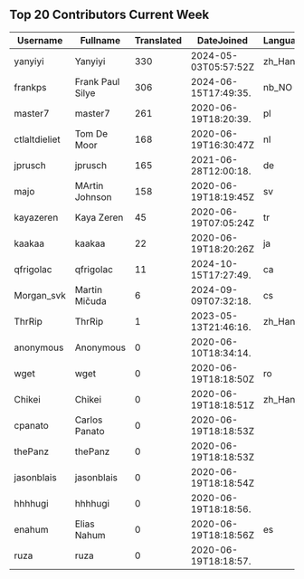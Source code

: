 ## Top 20 Contributors Current Week ##
|Username|Fullname|Translated|DateJoined|Language|
|--------|--------|----------|----------|-------|
|yanyiyi|Yanyiyi|330|2024-05-03T05:57:52Z|zh_Hant|
|frankps|Frank Paul Silye|306|2024-06-15T17:49:35.|nb_NO|
|master7|master7|261|2020-06-19T18:20:39.|pl|
|ctlaltdieliet|Tom De Moor|168|2020-06-19T16:30:47Z|nl|
|jprusch|jprusch|165|2021-06-28T12:00:18.|de|
|majo|MArtin Johnson|158|2020-06-19T18:19:45Z|sv|
|kayazeren|Kaya Zeren|45|2020-06-19T07:05:24Z|tr|
|kaakaa|kaakaa|22|2020-06-19T18:20:26Z|ja|
|qfrigolac|qfrigolac|11|2024-10-15T17:27:49.|ca|
|Morgan_svk|Martin Mičuda|6|2024-09-09T07:32:18.|cs|
|ThrRip|ThrRip|1|2023-05-13T21:46:16.|zh_Hans|
|anonymous|Anonymous|0|2020-06-10T18:34:14.||
|wget|wget|0|2020-06-19T18:18:50Z|ro|
|Chikei|Chikei|0|2020-06-19T18:18:51Z|zh_Hant|
|cpanato|Carlos Panato|0|2020-06-19T18:18:53Z||
|thePanz|thePanz|0|2020-06-19T18:18:53Z||
|jasonblais|jasonblais|0|2020-06-19T18:18:54Z||
|hhhhugi|hhhhugi|0|2020-06-19T18:18:56.||
|enahum|Elias  Nahum|0|2020-06-19T18:18:56Z|es|
|ruza|ruza|0|2020-06-19T18:18:57.||
